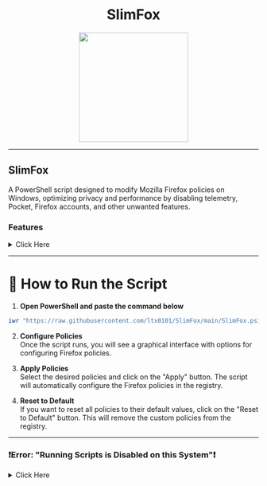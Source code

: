 <div align="center">

# SlimFox
<img src="https://github.com/user-attachments/assets/5b3678bb-be18-49e1-bfb9-86a5794ae090" width="220" height="220">
</div>

---

## SlimFox
A PowerShell script designed to modify Mozilla Firefox policies on Windows, optimizing privacy and performance by disabling telemetry, Pocket, Firefox accounts, and other unwanted features.

### Features  
<details>  
<summary> Click Here </summary>

- **Disable Telemetry**  
  Prevents Firefox from collecting and sending telemetry data.

- **Disable Pocket**  
  Removes Pocket integration from Firefox.
  
- **Disable Firefox Accounts**  
  Blocks Firefox sync and account-related features.
  
- **Disable Crash Reporter**  
  Prevents Firefox from sending crash reports.
  
- **Disable Studies**  
  Stops Firefox from running studies that collect user data.
  
- **Disable Extension Recommendations**  
  Prevents Firefox from recommending extensions based on browsing behavior.
  
- **Disable Search Suggestions**  
  Stops Firefox from showing search suggestions.

- **Disable Prefetching**  
  Prevents Firefox from preloading pages and DNS queries to save bandwidth and enhance privacy.

- **Disable Captive Portal**  
  Disables captive portal detection.

- **Disable Firefox View**  
  Removes the Firefox View feature.

- **Disable Form Autofill**  
  Turns off automatic form filling.

- **Disable Location Services**  
  Prevents websites from accessing location services.

- **Disable WebRTC**  
  Prevents IP leaks through WebRTC.

- **Disable Hardware Acceleration**  
  Forces Firefox to use software rendering.

- **Disabl ePocket Sponsored Stories**  
  Removes sponsored stories from the Pocket recommendations.

- **Enable Tracking Protection**  
  Enables Firefox’s built-in tracking protection.

- **Disable Default Browser Agent**  
  Prevents Firefox from running the default browser agent.

- **Disable Auto Update**  
  Stops Firefox from updating automatically.

- **Disable App Update**  
  Disables updates for the Firefox application.

- **Disable Profile Import**  
  Blocks the ability to import profiles from other browsers.

- **Disable Developer Tools**  
  Restricts access to Firefox's built-in developer tools.

- **Disable Safe Mode**  
  Prevents Firefox from restarting in Safe Mode.

- **Disable Private Browsing**  
  Disables the ability to open private browsing windows.

- **Disable Pocket Recommendations**  
  Removes article recommendations from Pocket.

- **Disable Screenshots**  
  Disables the built-in screenshot tool.

- **Disable SSL3**  
  Disables the outdated SSL 3.0 protocol for security.

- **Disable TLS1**  
  Disables the outdated TLS 1.0 protocol for security.

- **Disable TLS1.1**  
  Disables the outdated TLS 1.1 protocol for security.

- **Enable HTTPS Only Mode**  
  Forces all connections to use HTTPS where possible.

- **Disable Password Manager**  
  Prevents Firefox from saving passwords.

- **Disable Master Password**  
  Disables the use of a master password for saved credentials.

- **Disable Form History**  
  Prevents Firefox from storing form and search history.

- **Disable Cookies**  
  Blocks all cookies.

- **Disable Third Party Cookies**  
  Blocks only third-party cookies for better privacy.

- **Disable WebGL**  
  Disables WebGL to prevent potential security risks.

- **Disable IPv6**  
  Disables IPv6 networking.

- **Disable DNS Over HTTPS**  
  Prevents Firefox from using DNS over HTTPS.

- **Disable Cache**  
  Disables all caching, including disk, memory, and predictive network actions.

- **Disable Disk Cache**  
  Prevents Firefox from storing cache on disk.

- **Disable MemoryCache**  
  Prevents Firefox from using memory to cache pages.

- **Disable Predictive Network Actions**  
  Stops Firefox from predicting and preloading network actions.

- **Disable Async Pan Zoom**  
  Disables asynchronous pan and zoom.

- **Disable Welcome Page**  
  Prevents Firefox from showing the welcome page on first launch.

- **Disable New Tab Page**  
  Removes Firefox’s default new tab page.

- **Disable Bookmarks Toolbar**  
  Hides the bookmarks toolbar.

- **Disable Toolbar Customization**  
  Restricts changes to the browser’s toolbar layout.

- **Disable Addon Manager**  
  Blocks access to the Add-ons Manager.

- **Disable Extensions**  
  Prevents installation of add-ons.

- **Disable Themes**  
  Disables theme customization.

- **Disable Full Screen Warning**  
  Removes the warning when entering full-screen mode.

- **Block About Config**  
  Prevents access to Firefox’s configuration settings.

- **Block About Support**  
  Blocks access to troubleshooting information.

- **Block About Addons**  
  Prevents access to the add-ons page.

- **Block About Profiles**  
  Blocks access to profile management.

- **Block About Logins**  
  Prevents access to saved logins and passwords.

- **Disable JIT**  
  Disables JavaScript Just-In-Time compilation for security.

- **Disable E10S**  
  Disables Firefox’s multi-process architecture.

- **Disable GPU Process**  
  Turns off hardware-accelerated GPU processing.

- **Disable RDD Process**  
  Disables the Remote Data Decoder process.

- **Disable Socket Process**  
  Prevents Firefox from using a separate process for networking.

- **Disable Content Process Limit**  
  Limits the number of content processes Firefox can use.


</details>

---

# 🚀 How to Run the Script

1. **Open PowerShell and paste the command below**  
```ps1
iwr "https://raw.githubusercontent.com/ltx0101/SlimFox/main/SlimFox.ps1" -OutFile "SlimFox.ps1"; .\SlimFox.ps1
```
2. **Configure Policies**  
   Once the script runs, you will see a graphical interface with options for configuring Firefox policies.

3. **Apply Policies**  
   Select the desired policies and click on the "Apply" button. The script will automatically configure the Firefox policies in the registry.

4. **Reset to Default**  
   If you want to reset all policies to their default values, click on the "Reset to Default" button. This will remove the custom policies from the registry.

---

### ❗Error: "Running Scripts is Disabled on this System"❗ 
<details>  
<summary> Click Here </summary>

If you encounter the error **"Running Scripts is Disabled on this System"**, it means that PowerShell's execution policy is preventing scripts from running for security reasons.

To resolve this, follow these steps:

1. **Open PowerShell as Administrator**  
   
2. **Change the Execution Policy**  
   Run the following command in the PowerShell window to allow locally-created scripts to run:

   ```ps1
   Set-ExecutionPolicy -ExecutionPolicy RemoteSigned
   ```
</details>
